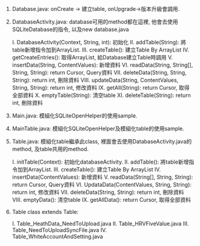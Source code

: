 1.	Database.java: onCreate -> 建立table, onUpgrade->版本升級會調用.

2.	DatabaseActivity.java: database可用的method都在這裡, 他會去使用SQLiteDatabase的指令, 以及new database.java

	I.	DatabaseActivity(Context, String, int): 初始化
	II.	addTable(String): 將table新增指令加到ArrayList.
	III.	createTable(): 建立Table By ArrayList
	IV.	getCreateEntries(): 取得ArrayList, 給Database建立Table時調用
	V.	insertData(String, ContentValues): 新增資料
	VI.	readData(String, String[], String, String): return Cursor, Query資料
	VII.	deleteData(String, String, String): return int, 刪除資料
	VIII.	updateData(String, ContentValues, String, String): return int, 修改資料
	IX.	getAll(String): return Cursor, 取得全部資料
	X.	emptyTable(String): 清空table
	XI.	deleteTable(String): return int, 刪除資料

3.	Main.java: 模組化SQLiteOpenHelper的使用sample.

4.	MainTable.java: 模組化SQLiteOpenHelper及模組化table的使用sample.

5.	Table.java: 模組化table繼承此class, 裡面會去使用DatabaseActivity.java的method, 及table共用的method.

	I.	initTable(Context): 初始化databaseActivity.
	II.	addTable(): 將table新增指令加到ArrayList.
	III.	createTable(): 建立Table By ArrayList
	IV.	insertData(ContentValues): 新增資料
	V.	readData(String[], String, String): return Cursor, Query資料
	VI.	UpdataData(ContentValues, String, String): return int, 修改資料
	VII.	deleteData(String, String): return int, 刪除資料
	VIII.	emptyData(): 清空table
	IX.	getAllData(): return Cursor, 取得全部資料

6.	Table class extends Table:

	I.	Table_HeathData_NeedToUpload.java
	II.	Table_HRVFiveValue.java
	III.	Table_NeedToUploadSyncFile.java
	IV.	Table_WhiteAccountAndSetting.java
